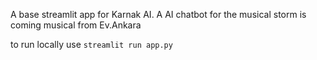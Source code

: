 A base streamlit app for Karnak AI. A AI chatbot for the musical storm is coming musical from Ev.Ankara

to run locally use
`streamlit run app.py`
